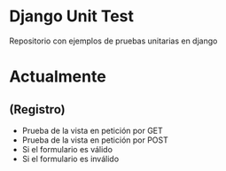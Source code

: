 # Django Unit Test

Repositorio con ejemplos de pruebas unitarias en django

# Actualmente

## (Registro)

* Prueba de la vista en petición por GET
* Prueba de la vista en petición por POST
* Si el formulario es válido
* Si el formulario es inválido